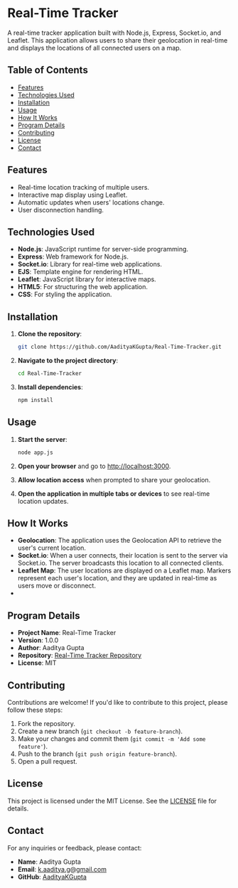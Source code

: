 # Real-Time Tracker

A real-time tracker application built with Node.js, Express, Socket.io, and Leaflet. This application allows users to share their geolocation in real-time and displays the locations of all connected users on a map.

## Table of Contents
- [Features](#features)
- [Technologies Used](#technologies-used)
- [Installation](#installation)
- [Usage](#usage)
- [How It Works](#how-it-works)
- [Program Details](#program-details)
- [Contributing](#contributing)
- [License](#license)
- [Contact](#contact)

## Features
- Real-time location tracking of multiple users.
- Interactive map display using Leaflet.
- Automatic updates when users' locations change.
- User disconnection handling.

## Technologies Used
- **Node.js**: JavaScript runtime for server-side programming.
- **Express**: Web framework for Node.js.
- **Socket.io**: Library for real-time web applications.
- **EJS**: Template engine for rendering HTML.
- **Leaflet**: JavaScript library for interactive maps.
- **HTML5**: For structuring the web application.
- **CSS**: For styling the application.

## Installation

1. **Clone the repository**:
   ```bash
   git clone https://github.com/AadityaKGupta/Real-Time-Tracker.git

2. **Navigate to the project directory**:
   ```bash
   cd Real-Time-Tracker

3. **Install dependencies**:
   ```bash
   npm install
   

## Usage

1. **Start the server**:
   ```bash
   node app.js

2. **Open your browser** and go to [http://localhost:3000](http://localhost:3000).

3. **Allow location access** when prompted to share your geolocation.

4. **Open the application in multiple tabs or devices** to see real-time location updates.

## How It Works

- **Geolocation**: The application uses the Geolocation API to retrieve the user's current location.
- **Socket.io**: When a user connects, their location is sent to the server via Socket.io. The server broadcasts this location to all connected clients.
- **Leaflet Map**: The user locations are displayed on a Leaflet map. Markers represent each user's location, and they are updated in real-time as users move or disconnect.
- 

## Program Details

- **Project Name**: Real-Time Tracker
- **Version**: 1.0.0
- **Author**: Aaditya Gupta
- **Repository**: [Real-Time Tracker Repository](https://github.com/AadityaKGupta/Real-Time-Tracker)
- **License**: MIT

## Contributing

Contributions are welcome! If you'd like to contribute to this project, please follow these steps:

1. Fork the repository.
2. Create a new branch (`git checkout -b feature-branch`).
3. Make your changes and commit them (`git commit -m 'Add some feature'`).
4. Push to the branch (`git push origin feature-branch`).
5. Open a pull request.

## License

This project is licensed under the MIT License. See the [LICENSE](LICENSE) file for details.

## Contact

For any inquiries or feedback, please contact:

- **Name**: Aaditya Gupta
- **Email**: [k.aaditya.g@gmail.com](mailto:aadityagupta@example.com)
- **GitHub**: [AadityaKGupta](https://github.com/AadityaKGupta)

